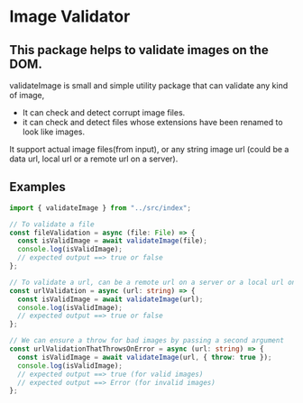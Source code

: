 # Image Validator

## This package helps to validate images on the DOM.

validateImage is small and simple utility package that can validate any kind of image, 
- It can check and detect corrupt image files.
- it can check and detect files whose extensions have been renamed to look like images.

It support actual image files(from input), or any string image url (could be a data url, local url or a remote url on a server).

## Examples

```typescript
import { validateImage } from "../src/index";

// To validate a file
const fileValidation = async (file: File) => {
  const isValidImage = await validateImage(file);
  console.log(isValidImage);
  // expected output ==> true or false
};

// To validate a url, can be a remote url on a server or a local url on system
const urlValidation = async (url: string) => {
  const isValidImage = await validateImage(url);
  console.log(isValidImage);
  // expected output ==> true or false
};

// We can ensure a throw for bad images by passing a second argument
const urlValidationThatThrowsOnError = async (url: string) => {
  const isValidImage = await validateImage(url, { throw: true });
  console.log(isValidImage);
  // expected output ==> true (for valid images)
  // expected output ==> Error (for invalid images)
};
```
